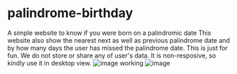 # palindrome-birthday
  A simple website to know if you were born on a palindromic date
  This website also show the nearest next as well as previous palindrome date and by how many days the user has missed the palindrome date.
  This is just for fun.
  We do not store or share any of user's data.
  It is non-resposive, so kindly use it in desktop view.
![image](https://user-images.githubusercontent.com/66175237/191319920-431d0cef-7169-4c77-ad12-1bb4b419813c.png)
working
![image](https://user-images.githubusercontent.com/66175237/191320685-a8929ace-a936-438b-9fd8-60ea72c6ebed.png)
